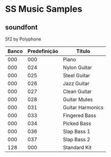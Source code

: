 # SS Music Samples
## soundfont

Sf2 by Polyphone

|Banco|Predefinição|Título           |
|-----|------------|-----------------|
|000  |000         |Piano            |
|000  |024         |Nylon Guitar     |
|000  |025         |Steel Guitar     |
|000  |026         |Jazz Guitar      |
|000  |027         |Clean Guitar     |
|000  |028         |Guitar Mutes     |
|000  |031         |Guitar Harmonics |
|000  |033         |Fingered Bass    |
|000  |034         |Picked Bass      |
|000  |036         |Slap Bass 1      |
|000  |037         |Slap Bass 2      |
|128  |000         |Standard Kit     |
